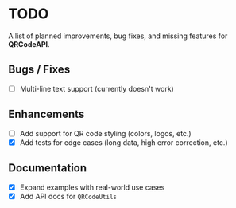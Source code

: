 # TODO

A list of planned improvements, bug fixes, and missing features for **QRCodeAPI**.

## Bugs / Fixes
- [ ] Multi-line text support (currently doesn't work)

## Enhancements
- [ ] Add support for QR code styling (colors, logos, etc.)
- [x] Add tests for edge cases (long data, high error correction, etc.)

## Documentation
- [x] Expand examples with real-world use cases
- [x] Add API docs for `QRCodeUtils`

